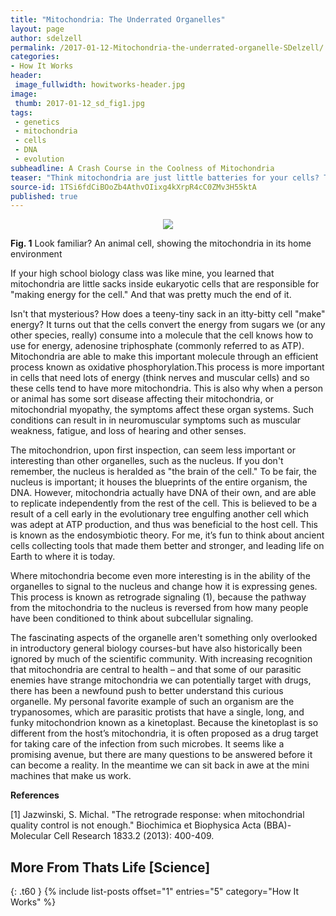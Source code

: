 ```yaml
---
title: "Mitochondria: The Underrated Organelles"
layout: page
author: sdelzell
permalink: /2017-01-12-Mitochondria-the-underrated-organelle-SDelzell/
categories:
- How It Works
header:
 image_fullwidth: howitworks-header.jpg
image:
 thumb: 2017-01-12_sd_fig1.jpg
tags:
 - genetics
 - mitochondria
 - cells
 - DNA
 - evolution
subheadline: A Crash Course in the Coolness of Mitochondria
teaser: "Think mitochondria are just little batteries for your cells? Think again."
source-id: 1TSi6fdCiBOoZb4AthvOIixg4kXrpR4cC0ZMv3H55ktA
published: true
---
```

<div style="text-align:center"><img src ="http://images.tutorvista.com/cms/images/101/structure-of-animal-cell-2.jpg"/></div>

**Fig. 1** Look familiar? An animal cell, showing the mitochondria in its home environment

If your high school biology class was like mine, you learned that mitochondria are little sacks inside eukaryotic cells that are responsible for "making energy for the cell." And that was pretty much the end of it. 

Isn't that mysterious? How does a teeny-tiny sack in an itty-bitty cell "make" energy? It turns out that the cells convert the energy from sugars we (or any other species, really) consume into a molecule that the cell knows how to use for energy, adenosine triphosphate (commonly referred to as ATP). Mitochondria are able to make this important molecule through an efficient process known as oxidative phosphorylation.This process is more important in cells that need lots of energy (think nerves and muscular cells) and so these cells tend to have more mitochondria. This is also why when a person or animal has some sort disease affecting their mitochondria, or mitochondrial myopathy, the symptoms affect these organ systems. Such conditions can result in in neuromuscular symptoms such as muscular weakness, fatigue, and loss of hearing and other senses. 

The mitochondrion, upon first inspection, can seem less important or interesting than other organelles, such as the nucleus. If you don't remember, the nucleus is heralded as "the brain of the cell." To be fair, the nucleus is important; it houses the blueprints of the entire organism, the DNA. However, mitochondria actually have DNA of their own, and are able to replicate independently from the rest of the cell. This is believed to be a result of a cell early in the evolutionary tree engulfing another cell which was adept at ATP production, and thus was beneficial to the host cell. This is known as the endosymbiotic theory. For me, it’s fun to think about ancient cells collecting tools that made them better and stronger, and leading life on Earth to where it is today. 

Where mitochondria become even more interesting is in the ability of the organelles to signal to the nucleus and change how it is expressing genes. This process is known as retrograde signaling (1), because the pathway from the mitochondria to the nucleus is reversed from how many people have been conditioned to think about subcellular signaling. 

The fascinating aspects of the organelle aren't something only overlooked in introductory general biology courses-but have also historically been ignored by much of the scientific community. With increasing recognition that mitochondria are central to health – and that some of our parasitic enemies have strange mitochondria we can potentially target with drugs, there has been a newfound push to better understand this curious organelle. My personal favorite example of such an organism are the trypanosomes, which are parasitic protists that have a single, long, and funky mitochondrion known as a kinetoplast. Because the kinetoplast is so different from the host’s mitochondria, it is often proposed as a drug target for taking care of the infection from such microbes. It seems like a promising avenue, but there are many questions to be answered before it can become a reality. In the meantime we can sit back in awe at the mini machines that make us work.

**References**

[1] Jazwinski, S. Michal. "The retrograde response: when mitochondrial quality control is not enough." Biochimica et Biophysica Acta (BBA)-Molecular Cell Research 1833.2 (2013): 400-409.

## More From Thats Life [Science]
{: .t60 }
{% include list-posts offset="1" entries="5" category="How It Works" %}
